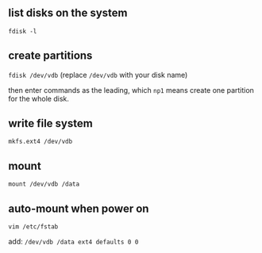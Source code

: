 ## list disks on the system

`fdisk -l`

## create partitions

`fdisk /dev/vdb` (replace `/dev/vdb` with your disk name)

then enter commands as the leading, which `np1` means create one partition for the whole disk.

## write file system

`mkfs.ext4 /dev/vdb`

## mount

`mount /dev/vdb /data`

## auto-mount when power on 

`vim /etc/fstab`

add: 
`/dev/vdb /data ext4 defaults 0 0`